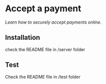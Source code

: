 # Accept a payment

_Learn how to securely accept payments online._


## Installation
check the README file in /server folder

## Test
Check the README file in /test folder